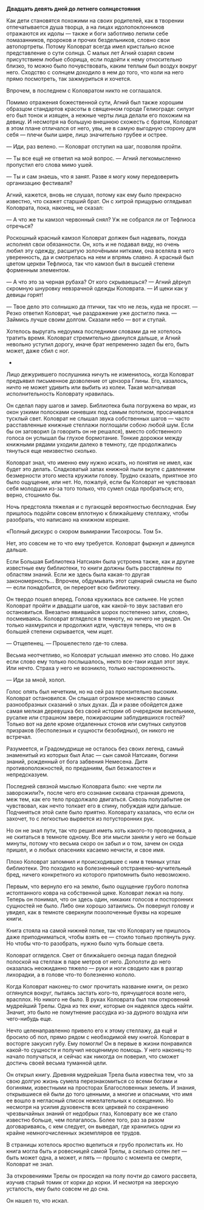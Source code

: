 **Двадцать девять дней до летнего солнцестояния**

Как дети становятся похожими на своих родителей, как в творении отпечатывается душа творца, а на лицах идолопоклонников отражаются их идолы — также и боги заботливо лепили себе помазанников, пророков и прочих бездельников, словно свои автопортреты. Потому Коловрат всегда имел кристально ясное представление о сути солнца. С малых лет Агний озарял своим присутствием любые сборища, если подойти к нему относительно близко, то можно было почувствовать, каким теплым был воздух вокруг него. Сходство с солнцем доходило в нем до того, что коли на него прямо посмотреть, так зажмуриться и хочется.

Впрочем, в последнем с Коловратом никто не соглашался. 

Помимо отражения божественной сути, Агний был также хорошим образцом стандартов красоты в священном городе Гелиограде: силуэт его был тонок и изящен, а нежные черты лица делали его похожим на девицу. И несмотря на большую внешнюю схожесть с братом, Коловрат в этом плане отличался от него, увы, не в самую выгодную сторону для себя — плечи были шире, лицо значительно грубее и острее.

— Иди, раз велено. — Коловрат отступил на шаг, позволяя пройти. 

— Ты все ещё не ответил на мой вопрос.  — Агний легкомысленно пропустил его слова мимо ушей. 

— Ты и сам знаешь, что я занят. Разве я могу кому передоверить организацию фестиваля?

Агний, кажется, вновь не слушал, потому как ему было прекрасно известно, что скажет старший брат. Он с хитрой прищурью оглядывал Коловрата, пока, наконец, не сказал:

— А что же ты камзол червонный снял? Уж не собрался ли от Тефлиоса отречься?

Роскошный красный камзол Коловрат должен был надевать, покуда исполнял свои обязанности. Он, хоть и не подавал виду, но очень любил эту одежду, расшитую золочёными нитками, она вселяла в него уверенность, да и смотрелась на нем и впрямь славно. А красный был цветом церкви Тефлиоса, так что камзол был в высшей степени форменным элементом.

— А что это за черная рубаха? От кого скрываешься? — Агний дёрнул скромную шнуровку невзрачной одежды Коловрата. — И щеки как у девицы горят!

— Твое дело это солнышко да птички, так что не лезь, куда не просят. — Резко ответил Коловрат, чье раздражение уже достигло пика. — Займись лучше своим долгом. Сказали небо — вот и ступай.

Хотелось выругать недоумка последними словами да не хотелось тратить время. Коловрат стремительно двинулся дальше, и Агний невольно уступил дорогу, иначе брат непременно задел бы его, быть может, даже сбил с ног.

*

Лицо дежурившего послушника ничуть не изменилось, когда Коловрат предъявил письменное дозволение от цензора Глины. Его, казалось, ничто не может удивить или выбить из колеи. Такая молчаливая исполнительность Коловрату нравилась.

Он сделал пару шагов и замер. Библиотека была погружена во мрак, из окон узкими полосками синевших под самым потолком, просачивался тусклый свет. Коловрат не слышал звука собственных шагов — часто расставленные книжные стеллажи поглощали собою любой шум. Если бы он заговорил (а говорить он не решался), вместо собственного голоса он услышал бы глухое бормотание. Тонкие дорожки между книжными рядами уходили далеко в темноту, где продолжались тянуться еще неизвестно сколько.

Коловрат знал, что именно ему нужно искать, но понятия не имел, как будет это делать. Сладковатый запах книжной пыли вкупе с давлением безмерности этого места кружили голову. Трудно сказать, приятное это было ощущение, или нет. Но, пожалуй, если бы Коловрат не чувствовал себя молодцом из-за того только, что сумел сюда пробраться; его, верно, стошнило бы.

Ночь предстояла тяжелая и с пугающей вероятностью бесплодная. Ему пришлось подойти совсем вплотную к ближайшему стеллажу, чтобы разобрать, что написано на книжном корешке.

«Полный дискурс о скором вымирании Тисохросы. Том 5».

 Нет, это совсем не то что ему требуется. Коловрат фыркнул и двинулся дальше.

Если Большая Библиотека Натсиаян была устроена также, как и другие известные ему библиотеки, то книги должны быть расставлены по областям знаний. Если же здесь была какая-то другая закономерность… Впрочем, обдумывать этот сценарий смысла не было — если понадобится, он перероет всю библиотеку.

Он твердо пошел вперед. Голова кружилась все сильнее. Не успел Коловрат пройти и двадцати шагов, как какой-то звук заставил его остановиться. Внезапно явившийся шорох постепенно затих, словно, посмеиваясь. Коловрат вгляделся в темноту, но ничего не увидел. Он только нахмурился и продолжил идти, чувствуя теперь, что он в большей степени скрывается, чем ищет.

— Отщепенец. — Прошелестело где-то слева.

Весьма неотчетливо, но Коловрат услышал именно это слово.  Но даже если слово ему только послышалось, некто все-таки издал этот звук. Или нечто. Страха у него не возникло, только настороженность.

— Иди за мной, холоп. 

Голос опять был нечетким, но на сей раз пронзительно высоким. Коловрат остановился. Он слышал огромное множество самых разнообразных сказаний о злых духах. Да и разве обойдется даже самая мелкая деревушка без своей истории об очередном висельнике, русалке или страшном звере, пожирающим заблудившихся гостей? Только вот на деле кроме отдаленных стонов или смутных силуэтов призраков (бесполезных и сущности безобидных), он никого не встречал.

Разумеется, и Градомудрище не осталось без своих легенд, самый знаменитый из которых был Алас — сын самой Натсиаян, богини знаний, рожденный от бога забвения Немесена. Дитя противоположностей, по преданиям, был безжалостен и непредсказуем.

Последней связной мыслью Коловрата было: «не черти ли заворожили?», после чего его сознание сковала странная дремота, меж тем, как его тело продолжало двигаться. Сквозь полузабытие он чувствовал, как нечто толкает его в спину, побуждая идти дальше. Подчиняться этой силе было приятно.  Коловрату казалась, что если он захочет, то с легкостью вырвется из потусторонних рук.

Но он не знал пути, так что решил иметь хоть какого-то проводника, а не скитаться в темноте одному. Все эти мысли заняли у него не больше минуты, потому что весьма скоро он забыл и о том, зачем он сюда пришел, и о любых опасениях касаемо нечисти, и свое имя.

Плохо Коловрат запомнил и происходившее с ним в темных углах библиотеки. Это походило на болезненный отстраненно-мучительный бред, ничего конкретного из которого припомнить было невозможно.

Первым, что вернуло его на землю, было ощущение грубого полотна истоптанного ковра на собственной щеке. Коловрат лежал на полу. Теперь он понимал, что он здесь один, никаких голосов и посторонних сущностей не было. Либо они хорошо затаились. Он повернул голову и увидел, как в темноте сверкнули позолоченные буквы на корешке книги.

Книга стояла на самой нижней полке, так что Коловрату не пришлось даже приподниматься, чтобы взять ее — стоило только протянуть руку. Но чтобы что-то разобрать, нужно было чуть больше света. 

Коловрат огляделся. Свет от ближайшего оконца падал бледной полоской на стеллаж в паре метров от него. Доползти до него оказалась неожиданно тяжело — руки и ноги сводило как в разгар лихорадки, а в голове что-то болезненно кололо.

Когда Коловрат наконец-то смог прочитать название книги, он резко оглянулся вокруг, пытаясь застать кого-то, прячущегося возле него, врасплох. Но никого не было. В руках Коловрата был том откровений мудрейший Трелы. Одна из тех книг, которые он надеялся здесь найти. Значит, это было не помутнение рассудка из-за дурного воздуха или чего-нибудь еще.

Нечто целенаправленно привело его к этому стеллажу, да ещё и бросило об пол, прямо рядом с необходимой ему книгой. Коловрат в восторге закусил губу. Ему помогли! Он в первые в жизни понравился какой-то сущности и получил неоценимую помощь. У него наконец-то начало получаться, и сейчас как никогда он поверил, что сможет достичь своей весьма туманной цели.

Он открыл книгу. Древняя мудрейшая Трела была известна тем, что за свою долгую жизнь сумела перезнакомиться со всеми богами и богинями, известными на просторах Благословенных земель. И знания, открывшиеся ей были до того ценными, а многие и опасными, что имя ее вошло в негласный список нежелательных к освещению. Но несмотря на усилия духовенств всех церквей по сохранению чрезвычайных знаний от недобрых глаз, Коловрату все же стало известно больше, чем полагалось. Более того, раз за разом договариваясь, с кем следует, он выведал, где хранились одни из крайне немногочисленных экземпляров ее трудов.

В страницы хотелось яростно вцепиться и грубо пролистать их. Но книга могла быть и ровесницей самой Трелы, а сколько сотен лет — быть может одна, а может, и пять — прошло с момента ее смерти, Коловрат не знал.

За откровениями Трелы он просидел на полу почти до самого рассвета, изучив старый томик от корки до корки. И несмотря на зверскую усталость, ему было совсем не до сна.

Он нашел то, что искал.





